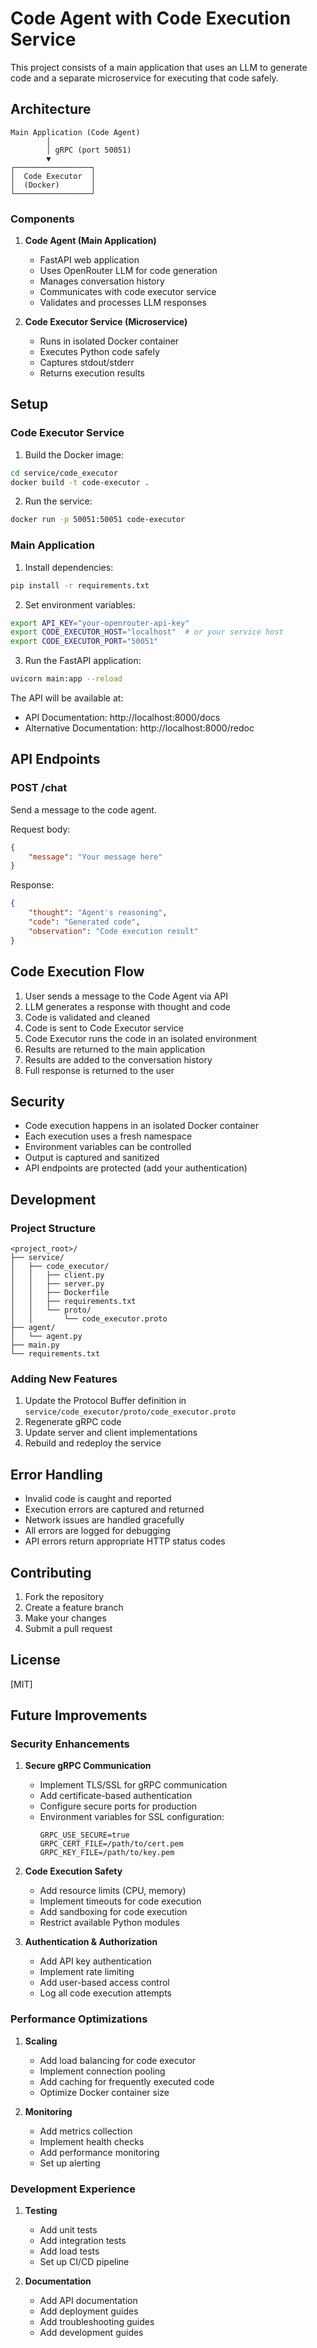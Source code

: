 # Code Agent with Code Execution Service

This project consists of a main application that uses an LLM to generate code and a separate microservice for executing that code safely.

## Architecture

```
Main Application (Code Agent)
        │
        │ gRPC (port 50051)
        ▼
┌─────────────────┐
│  Code Executor  │
│  (Docker)       │
└─────────────────┘
```

### Components

1. **Code Agent (Main Application)**
   - FastAPI web application
   - Uses OpenRouter LLM for code generation
   - Manages conversation history
   - Communicates with code executor service
   - Validates and processes LLM responses

2. **Code Executor Service (Microservice)**
   - Runs in isolated Docker container
   - Executes Python code safely
   - Captures stdout/stderr
   - Returns execution results

## Setup

### Code Executor Service

1. Build the Docker image:
```bash
cd service/code_executor
docker build -t code-executor .
```

2. Run the service:
```bash
docker run -p 50051:50051 code-executor
```

### Main Application

1. Install dependencies:
```bash
pip install -r requirements.txt
```

2. Set environment variables:
```bash
export API_KEY="your-openrouter-api-key"
export CODE_EXECUTOR_HOST="localhost"  # or your service host
export CODE_EXECUTOR_PORT="50051"
```

3. Run the FastAPI application:
```bash
uvicorn main:app --reload
```

The API will be available at:
- API Documentation: http://localhost:8000/docs
- Alternative Documentation: http://localhost:8000/redoc

## API Endpoints

### POST /chat
Send a message to the code agent.

Request body:
```json
{
    "message": "Your message here"
}
```

Response:
```json
{
    "thought": "Agent's reasoning",
    "code": "Generated code",
    "observation": "Code execution result"
}
```

## Code Execution Flow

1. User sends a message to the Code Agent via API
2. LLM generates a response with thought and code
3. Code is validated and cleaned
4. Code is sent to Code Executor service
5. Code Executor runs the code in an isolated environment
6. Results are returned to the main application
7. Results are added to the conversation history
8. Full response is returned to the user

## Security

- Code execution happens in an isolated Docker container
- Each execution uses a fresh namespace
- Environment variables can be controlled
- Output is captured and sanitized
- API endpoints are protected (add your authentication)

## Development

### Project Structure
```
<project_root>/
├── service/
│   ├── code_executor/
│   │   ├── client.py
│   │   ├── server.py
│   │   ├── Dockerfile
│   │   ├── requirements.txt
│   │   └── proto/
│   │       └── code_executor.proto
├── agent/
│   └── agent.py
├── main.py
└── requirements.txt
```

### Adding New Features

1. Update the Protocol Buffer definition in `service/code_executor/proto/code_executor.proto`
2. Regenerate gRPC code
3. Update server and client implementations
4. Rebuild and redeploy the service

## Error Handling

- Invalid code is caught and reported
- Execution errors are captured and returned
- Network issues are handled gracefully
- All errors are logged for debugging
- API errors return appropriate HTTP status codes

## Contributing

1. Fork the repository
2. Create a feature branch
3. Make your changes
4. Submit a pull request

## License

[MIT]

## Future Improvements

### Security Enhancements
1. **Secure gRPC Communication**
   - Implement TLS/SSL for gRPC communication
   - Add certificate-based authentication
   - Configure secure ports for production
   - Environment variables for SSL configuration:
     ```
     GRPC_USE_SECURE=true
     GRPC_CERT_FILE=/path/to/cert.pem
     GRPC_KEY_FILE=/path/to/key.pem
     ```

2. **Code Execution Safety**
   - Add resource limits (CPU, memory)
   - Implement timeouts for code execution
   - Add sandboxing for code execution
   - Restrict available Python modules

3. **Authentication & Authorization**
   - Add API key authentication
   - Implement rate limiting
   - Add user-based access control
   - Log all code execution attempts

### Performance Optimizations
1. **Scaling**
   - Add load balancing for code executor
   - Implement connection pooling
   - Add caching for frequently executed code
   - Optimize Docker container size

2. **Monitoring**
   - Add metrics collection
   - Implement health checks
   - Add performance monitoring
   - Set up alerting

### Development Experience
1. **Testing**
   - Add unit tests
   - Add integration tests
   - Add load tests
   - Set up CI/CD pipeline

2. **Documentation**
   - Add API documentation
   - Add deployment guides
   - Add troubleshooting guides
   - Add development guides
